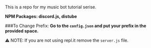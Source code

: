 This is a repo for my music bot tutorial serise.

**NPM Packages: discord.js, distube**

###To Change Prefix:
**Go to the `config.json` and put your prefix in the provided space.**

⚠ NOTE: If you are not using repl.it remove the `server.js` file.
